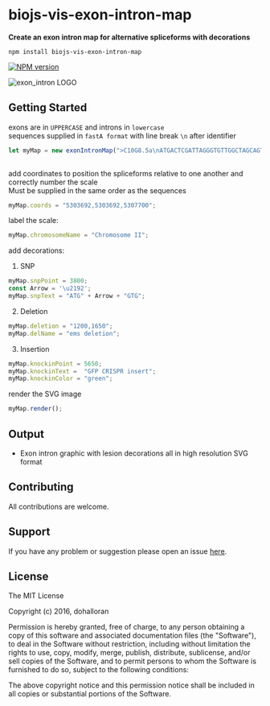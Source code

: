 # biojs-vis-exon-intron-map

**Create an exon intron map for alternative spliceforms with decorations**

`npm install biojs-vis-exon-intron-map` 


[![NPM version](http://img.shields.io/npm/v/biojs-vis-exon-intron-map.svg)](https://www.npmjs.org/package/biojs-vis-exon-intron-map) 

![exon_intron LOGO](https://user-images.githubusercontent.com/8477977/43047557-e06f3cb4-8da6-11e8-8de4-c86a5de43c91.png)


## Getting Started 

exons are in `UPPERCASE` and introns in `lowercase`  
sequences supplied in `fastA format` with line break `\n` after identifier

```javascript
let myMap = new exonIntronMap(">C10G8.5a\nATGACTCGATTAGGGTGTTGGCTAGCAGTAGCCTTTCTGGTGGCCCTCGCTGGACTCGCAGATGCTGGATCCAACTGTTCAGCAGCCGACGCCACTAGAAACTGCATCGATGGACTTGTTATACCTATTTGgtgaggatttaaactaaaacaaagcttgaat>C10G8.5b\nATGACTCGATTAGGGTGTTGGCTAGCAGTAGCCTTTCTGGTGGCCCTCGCTGGACTCGCAGATGCTGGATCCAACTGTTCAGCAGCCGACGCCACTAGAAACTGCATCGATGGACTTGTTATACCTATTTGgtgaggatttaaactaaaacaaagcttgaatcaaaatttga>C10G8.5c\nATGAAGGAGGGAGAGATCGTTTTTGAAGACAACCAGACTGAgtacatcacctaccaatatcgtttttcttcaactttttttccagAGCTCTTGTTGAAATTGGAATTGTCGATACTGAACAATACGAACGCTCCGACTACTTCTACATCGAGCTTTCCCCACCAATCTGGGCCAAGAAGATGAATGgtgagtatttttggaactatttttttaagtgaaacaacaaaaacgcttctacatatacatatgtgcacattgttaatttcactacaacaacacaacaacaaaaacaatcaattaat");
		
```

add coordinates to position the spliceforms relative to one another and correctly number the scale   
Must be supplied in the same order as the sequences

```javascript
myMap.coords = "5303692,5303692,5307700";
```

label the scale:
```javascript
myMap.chromosomeName = "Chromosome II";
```

add decorations:  
1. SNP
```javascript
myMap.snpPoint = 3800;
const Arrow = '\u2192';
myMap.snpText = "ATG" + Arrow + "GTG";
```
2. Deletion
```javascript
myMap.deletion = "1200,1650";
myMap.delName = "ems deletion";
```
3. Insertion
```javascript
myMap.knockinPoint = 5650;
myMap.knockinText =  "GFP CRISPR insert";
myMap.knockinColor = "green";
```
  
render the SVG image
```javascript
myMap.render();
```

## Output
- Exon intron graphic with lesion decorations all in high resolution SVG format  

## Contributing

All contributions are welcome.

## Support

If you have any problem or suggestion please open an issue [here](https://github.com/dohalloran/biojs-vis-exon-intron-map/issues).

## License 

The MIT License

Copyright (c) 2016, dohalloran

Permission is hereby granted, free of charge, to any person
obtaining a copy of this software and associated documentation
files (the "Software"), to deal in the Software without
restriction, including without limitation the rights to use,
copy, modify, merge, publish, distribute, sublicense, and/or sell
copies of the Software, and to permit persons to whom the
Software is furnished to do so, subject to the following
conditions:

The above copyright notice and this permission notice shall be
included in all copies or substantial portions of the Software.
